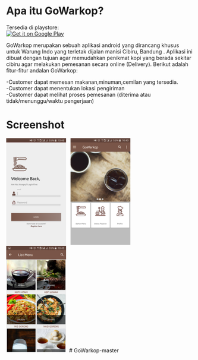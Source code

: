 
# Apa itu GoWarkop?

Tersedia di playstore: <br>
<a href="https://play.google.com/store/apps/details?id=io.github.adamnain.gowarkop"><img alt="Get it on Google Play" src="https://play.google.com/intl/en_us/badges/images/generic/en-play-badge.png" height=70px /></a>


GoWarkop merupakan sebuah aplikasi android yang dirancang khusus untuk Warung Indo yang terletak dijalan manisi Cibiru, Bandung . Aplikasi ini dibuat dengan tujuan agar memudahkan penikmat kopi yang berada sekitar cibiru agar melakukan pemesanan secara online (Delivery).
Berikut adalah fitur-fitur andalan GoWarkop:<br>

-Customer dapat memesan makanan,minuman,cemilan yang tersedia.<br>
-Customer dapat menentukan lokasi pengiriman<br>
-Customer dapat melihat proses pemesanan (diterima atau tidak/menunggu/waktu pengerjaan)



# Screenshot
<img src="https://github.com/adamnain/GoWarkop/blob/master/ss/1.png" width="32%">&nbsp;&nbsp;
<img src="https://github.com/adamnain/GoWarkop/blob/master/ss/2.png" width="32%">&nbsp;&nbsp;
<img src="https://github.com/adamnain/GoWarkop/blob/master/ss/3.png" width="32%">&nbsp;&nbsp;# GoWarkop-master
